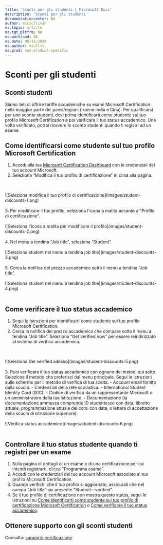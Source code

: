 ```yaml
---
title: 'Sconti per gli studenti | Microsoft Docs'
description: 'Sconti per gli studenti'
documentationcenter: NA 
author: micsullivan
ms.topic: article
ms.tgt_pltfrm: NA
ms.workload: NA
ms.date: 08/11/2020
ms.author: msulliv
ms.prod: non-product-specific
---
```

# Sconti per gli studenti

## Sconti studenti

Siamo lieti di offrire tariffe accademiche su esami Microsoft Certification nella maggior parte dei paesi/regioni (tranne India e Cina). Per qualificarsi per uno sconto studenti, devi prima identificarti come studente sul tuo profilo Microsoft Certification e poi verificare il tuo status accademico. Una volta verificato, potrai ricevere lo sconto studenti quando ti registri ad un esame.

## <a name="how-to-identify-yourself-as-student-in-profile"></a> Come identificarsi come studente sul tuo profilo Microsoft Certification

1. Accedi alla tua [Microsoft Certification Dashboard](https://aka.ms/certdashboard) con le credenziali del tuo account Microsoft.
2. Seleziona “Modifica il tuo profilo di certificazione" in cima alla pagina.
<br/>
<br/>
![Seleziona modifica il tuo profilo di certificazione](images/student-discounts-1.png)
<br/>
<br/>
3. Per modificare il tuo profilo, seleziona l'icona a matita accanto a "Profilo di certificazione".
<br/>
<br/>
![Seleziona l'icona a matita per modificare il profilo](images/student-discounts-2.png)
<br/>
<br/>
4. Nel menu a tendina “Job title”, seleziona “Student”.
<br/>
<br/>
![Seleziona student nel menu a tendina job title](images/student-discounts-3.png)
<br/>
<br/>
5. Cerca la notifica del prezzo accademico sotto il menu a tendina “Job title”.
<br/>
<br/>
![Seleziona student nel menu a tendina job title](images/student-discounts-4.png)
<br/>
<br/>

## <a name="how-to-verify-your-academic-status"></a> Come verificare il tuo status accademico

1. Segui le istruzioni per identificarti come studente sul tuo profilo Microsoft Certification.
2. Cerca la notifica del prezzo accademico che compare sotto il menu a tendina “Job title”. Seleziona “Get verified now” per essere reindirizzato al sistema di verifica accademica.
<br/>
<br/>
![Seleziona Get verified adesso](images/student-discounts-5.png)
<br/>
<br/>
3. Puoi verificare il tuo status accademico con ognuno dei metodi qui sotto. Seleziona il metodo che preferisci dal menu principale. Segui le istruzioni sullo schermo per il metodo di verifica di tua scelta.
    - Account email fornito dalla scuola.
    - Credenziali della rete scolastica.
    - International Student Identity Card (ISIC).
    - Codice di verifica da un rappresentante Microsoft o un amministratore della tua istituzione.
    - Documentazione (la documentazione ammessa comprende ID studentesco con data, libretto attuale, programmazione attuale dei corsi con data, o lettera di accettazione della scuola di istruzione superiore).
<br/>
<br/>
![Verifica status accademico](images/student-discounts-6.png)
<br/>
<br/>

## Controllare il tuo status studente quando ti registri per un esame

1. Sulla pagina di dettagli di un esame o di una certificazione per cui intendi registrarti, clicca "Programma esame".
2. Accedi con le credenziali del tuo account Microsoft associato al tuo profilo Microsoft Certification.
3. Quando verifichi che il tuo profilo si aggiornato, assicurati che nel campo “Job title” sia presente “Student—verified”.
4. Se il tuo profilo di certificazione non mostra questo status, segui le istruzioni su [Come identificarti come studente sul tuo profilo di certificazione Microsoft Certification](#how-to-identify-yourself-as-student-in-profile) o [Come verificare il tuo status accademico](#how-to-verify-your-academic-status).

## Ottenere supporto con gli sconti studenti

Consulta: [supporto certificazione](/learn/certifications/help).